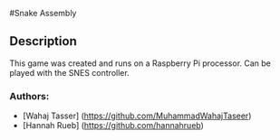 #Snake Assembly

## Description
  This game was created and runs on a Raspberry Pi processor. Can be played with the SNES controller.


### Authors:
- [Wahaj Tasser] (https://github.com/MuhammadWahajTaseer)
- [Hannah Rueb] (https://github.com/hannahrueb)
